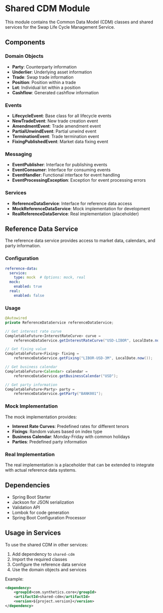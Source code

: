 # Shared CDM Module

This module contains the Common Data Model (CDM) classes and shared services for the Swap Life Cycle Management Service.

## Components

### Domain Objects
- **Party**: Counterparty information
- **Underlier**: Underlying asset information
- **Trade**: Swap trade information
- **Position**: Position within a trade
- **Lot**: Individual lot within a position
- **Cashflow**: Generated cashflow information

### Events
- **LifecycleEvent**: Base class for all lifecycle events
- **NewTradeEvent**: New trade creation event
- **AmendmentEvent**: Trade amendment event
- **PartialUnwindEvent**: Partial unwind event
- **TerminationEvent**: Trade termination event
- **FixingPublishedEvent**: Market data fixing event

### Messaging
- **EventPublisher**: Interface for publishing events
- **EventConsumer**: Interface for consuming events
- **EventHandler**: Functional interface for event handling
- **EventProcessingException**: Exception for event processing errors

### Services
- **ReferenceDataService**: Interface for reference data access
- **MockReferenceDataService**: Mock implementation for development
- **RealReferenceDataService**: Real implementation (placeholder)

## Reference Data Service

The reference data service provides access to market data, calendars, and party information.

### Configuration

```yaml
reference-data:
  service:
    type: mock  # Options: mock, real
  mock:
    enabled: true
  real:
    enabled: false
```

### Usage

```java
@Autowired
private ReferenceDataService referenceDataService;

// Get interest rate curve
CompletableFuture<InterestRateCurve> curve = 
    referenceDataService.getInterestRateCurve("USD-LIBOR", LocalDate.now());

// Get fixing value
CompletableFuture<Fixing> fixing = 
    referenceDataService.getFixing("LIBOR-USD-3M", LocalDate.now());

// Get business calendar
CompletableFuture<Calendar> calendar = 
    referenceDataService.getBusinessCalendar("USD");

// Get party information
CompletableFuture<Party> party = 
    referenceDataService.getParty("BANK001");
```

### Mock Implementation

The mock implementation provides:
- **Interest Rate Curves**: Predefined rates for different tenors
- **Fixings**: Random values based on index type
- **Business Calendar**: Monday-Friday with common holidays
- **Parties**: Predefined party information

### Real Implementation

The real implementation is a placeholder that can be extended to integrate with actual reference data systems.

## Dependencies

- Spring Boot Starter
- Jackson for JSON serialization
- Validation API
- Lombok for code generation
- Spring Boot Configuration Processor

## Usage in Services

To use the shared CDM in other services:

1. Add dependency to `shared-cdm`
2. Import the required classes
3. Configure the reference data service
4. Use the domain objects and services

Example:

```xml
<dependency>
    <groupId>com.synthetics.core</groupId>
    <artifactId>shared-cdm</artifactId>
    <version>${project.version}</version>
</dependency>
```
